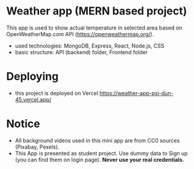# Weather app (MERN based project)

This app is used to show actual temperature in selected area based on OpenWeatherMap.com API (https://openweathermap.org/).

- used technologies: MongoDB, Express, React, Node.js, CSS
- basic structure: API (backend) folder, Frontend folder
 
# Deploying
- this project is deployed on Vercel https://weather-app-psi-dun-45.vercel.app/

# Notice 
- All background videos used in this mini app are from CC0 sources (Pixabay, Pexels).
- This App is presented as student project. Use dummy data to Sign up (you can find them on login page). **Never use your real credentials.**
